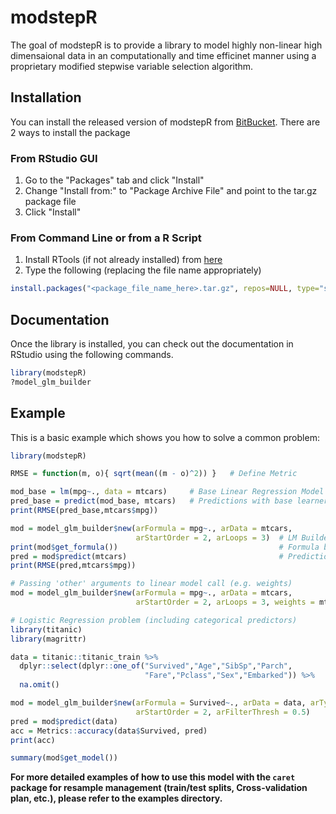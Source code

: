
# modstepR

<!-- badges: start -->
<!-- badges: end -->

The goal of modstepR is to provide a library to model highly non-linear high dimensaional data in an computationally and time efficinet manner using a proprietary modified stepwise variable selection algorithm.

## Installation

You can install the released version of modstepR from [BitBucket](https://bitbucket.itg.ti.com/projects/MOD/repos/modstepr/browse/release). There are 2 ways to install the package

### From **RStudio GUI** 

1. Go to the "Packages" tab and click "Install"
2. Change "Install from:" to "Package Archive File" and point to the tar.gz package file
3. Click "Install"

### From **Command Line** or from a **R Script**

1. Install RTools (if not already installed) from [here](https://cran.r-project.org/bin/windows/Rtools/)
2. Type the following (replacing the file name appropriately)

```r
install.packages("<package_file_name_here>.tar.gz", repos=NULL, type="source")
```


## Documentation
Once the library is installed, you can check out the documentation in RStudio using the following commands.

```r
library(modstepR)
?model_glm_builder
```

## Example

This is a basic example which shows you how to solve a common problem:

``` r
library(modstepR)

RMSE = function(m, o){ sqrt(mean((m - o)^2)) }   # Define Metric

mod_base = lm(mpg~., data = mtcars)     # Base Linear Regression Model
pred_base = predict(mod_base, mtcars)   # Predictions with base learner
print(RMSE(pred_base,mtcars$mpg))                

mod = model_glm_builder$new(arFormula = mpg~., arData = mtcars,
                            arStartOrder = 2, arLoops = 3)  # LM Builder Model
print(mod$get_formula())                                    # Formula built from base features
pred = mod$predict(mtcars)                                  # Predictions with LM Builder model
print(RMSE(pred,mtcars$mpg))                                

# Passing 'other' arguments to linear model call (e.g. weights)
mod = model_glm_builder$new(arFormula = mpg~., arData = mtcars,
                            arStartOrder = 2, arLoops = 3, weights = mtcars$mpg)

# Logistic Regression problem (including categorical predictors)
library(titanic)
library(magrittr)

data = titanic::titanic_train %>%
  dplyr::select(dplyr::one_of("Survived","Age","SibSp","Parch",
                              "Fare","Pclass","Sex","Embarked")) %>%
  na.omit()

mod = model_glm_builder$new(arFormula = Survived~., arData = data, arType = 'class',
                            arStartOrder = 2, arFilterThresh = 0.5)
pred = mod$predict(data)
acc = Metrics::accuracy(data$Survived, pred)
print(acc)

summary(mod$get_model())
```

**For more detailed examples of how to use this model with the `caret` package for resample management (train/test splits, Cross-validation plan, etc.), please refer to the examples directory.** 
